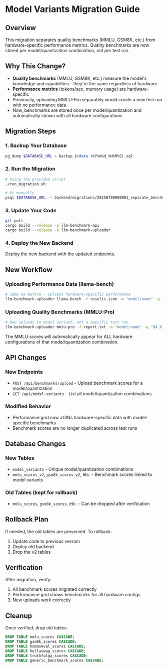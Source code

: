 # Model Variants Migration Guide

## Overview

This migration separates quality benchmarks (MMLU, GSM8K, etc.) from hardware-specific performance metrics. Quality benchmarks are now stored per model/quantization combination, not per test run.

## Why This Change?

- **Quality benchmarks** (MMLU, GSM8K, etc.) measure the model's knowledge and capabilities - they're the same regardless of hardware
- **Performance metrics** (tokens/sec, memory usage) are hardware-specific
- Previously, uploading MMLU-Pro separately would create a new test run with no performance data
- Now, benchmarks are stored once per model/quantization and automatically shown with all hardware configurations

## Migration Steps

### 1. Backup Your Database
```bash
pg_dump $DATABASE_URL > backup_$(date +%Y%m%d_%H%M%S).sql
```

### 2. Run the Migration
```bash
# Using the provided script
./run_migration.sh

# Or manually
psql $DATABASE_URL -f backend/migrations/20250708000001_separate_benchmarks_from_hardware.sql
```

### 3. Update Your Code
```bash
git pull
cargo build --release -p llm-benchmark-api
cargo build --release -p llm-benchmark-uploader
```

### 4. Deploy the New Backend
Deploy the new backend with the updated endpoints.

## New Workflow

### Uploading Performance Data (llama-bench)
```bash
# Same as before - uploads hardware-specific performance
llm-benchmark-uploader llama-bench -f results.json -m "model/name" -q "Q4_K_M"
```

### Uploading Quality Benchmarks (MMLU-Pro)
```bash
# Now uploads to model variant, not a specific test run
llm-benchmark-uploader mmlu-pro -f report.txt -m "model/name" -q "Q4_K_M"
```

The MMLU scores will automatically appear for ALL hardware configurations of that model/quantization combination.

## API Changes

### New Endpoints
- `POST /api/benchmarks/upload` - Upload benchmark scores for a model/quantization
- `GET /api/model-variants` - List all model/quantization combinations

### Modified Behavior
- Performance grid now JOINs hardware-specific data with model-specific benchmarks
- Benchmark scores are no longer duplicated across test runs

## Database Changes

### New Tables
- `model_variants` - Unique model/quantization combinations
- `mmlu_scores_v2`, `gsm8k_scores_v2`, etc. - Benchmark scores linked to model variants

### Old Tables (kept for rollback)
- `mmlu_scores`, `gsm8k_scores`, etc. - Can be dropped after verification

## Rollback Plan

If needed, the old tables are preserved. To rollback:
1. Update code to previous version
2. Deploy old backend
3. Drop the v2 tables

## Verification

After migration, verify:
1. All benchmark scores migrated correctly
2. Performance grid shows benchmarks for all hardware configs
3. New uploads work correctly

## Cleanup

Once verified, drop old tables:
```sql
DROP TABLE mmlu_scores CASCADE;
DROP TABLE gsm8k_scores CASCADE;
DROP TABLE humaneval_scores CASCADE;
DROP TABLE hellaswag_scores CASCADE;
DROP TABLE truthfulqa_scores CASCADE;
DROP TABLE generic_benchmark_scores CASCADE;
```
